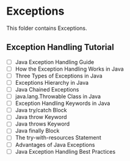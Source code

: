 # Exceptions

This folder contains Exceptions.

## Exception Handling Tutorial

- [ ] Java Exception Handling Guide
- [ ] How the Exception Handling Works in Java
- [ ] Three Types of Exceptions in Java
- [ ] Exceptions Hierarchy in Java
- [ ] Java Chained Exceptions
- [ ] java.lang.Throwable Class in Java
- [ ] Exception Handling Keywords in Java
- [ ] Java try/catch Block
- [ ] Java throw Keyword
- [ ] Java throws Keyword
- [ ] Java finally Block
- [ ] The try-with-resources Statement
- [ ] Advantages of Java Exceptions
- [ ] Java Exception Handling Best Practices